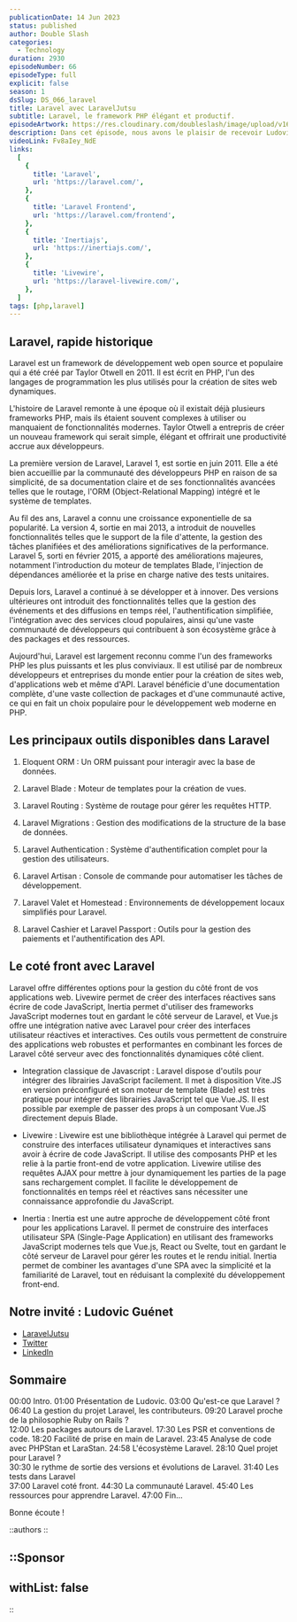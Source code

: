 ```yaml
---
publicationDate: 14 Jun 2023
status: published
author: Double Slash
categories:
  - Technology
duration: 2930
episodeNumber: 66
episodeType: full
explicit: false
season: 1
dsSlug: DS_066_laravel
title: Laravel avec LaravelJutsu
subtitle: Laravel, le framework PHP élégant et productif.
episodeArtwork: https://res.cloudinary.com/doubleslash/image/upload/v1687160917/episode/ART_66_laravel_b8zyxt.png
description: Dans cet épisode, nous avons le plaisir de recevoir Ludovic Guénet qui est le créateur passionné de la chaine YouTube @LaravelJutsu. Dans ses vidéos, Ludovic parle principalement de Laravel et de son écosystème. Avec lui, nous allons découvrir le framework Laravel qui dès le départ à adopté une philosophie proche du framework Ruby on Rails.
videoLink: Fv8aIey_NdE
links:
  [
    {
      title: 'Laravel',
      url: 'https://laravel.com/',
    },
    {
      title: 'Laravel Frontend',
      url: 'https://laravel.com/frontend',
    },
    {
      title: 'Inertiajs',
      url: 'https://inertiajs.com/',
    },
    {
      title: 'Livewire',
      url: 'https://laravel-livewire.com/',
    },
  ]
tags: [php,laravel]
---
```


## Laravel, rapide historique

Laravel est un framework de développement web open source et populaire qui a été créé par Taylor Otwell en 2011. Il est écrit en PHP, l'un des langages de programmation les plus utilisés pour la création de sites web dynamiques.

L'histoire de Laravel remonte à une époque où il existait déjà plusieurs frameworks PHP, mais ils étaient souvent complexes à utiliser ou manquaient de fonctionnalités modernes. Taylor Otwell a entrepris de créer un nouveau framework qui serait simple, élégant et offrirait une productivité accrue aux développeurs.

La première version de Laravel, Laravel 1, est sortie en juin 2011. Elle a été bien accueillie par la communauté des développeurs PHP en raison de sa simplicité, de sa documentation claire et de ses fonctionnalités avancées telles que le routage, l'ORM (Object-Relational Mapping) intégré et le système de templates.

Au fil des ans, Laravel a connu une croissance exponentielle de sa popularité. La version 4, sortie en mai 2013, a introduit de nouvelles fonctionnalités telles que le support de la file d'attente, la gestion des tâches planifiées et des améliorations significatives de la performance. Laravel 5, sorti en février 2015, a apporté des améliorations majeures, notamment l'introduction du moteur de templates Blade, l'injection de dépendances améliorée et la prise en charge native des tests unitaires.

Depuis lors, Laravel a continué à se développer et à innover. Des versions ultérieures ont introduit des fonctionnalités telles que la gestion des événements et des diffusions en temps réel, l'authentification simplifiée, l'intégration avec des services cloud populaires, ainsi qu'une vaste communauté de développeurs qui contribuent à son écosystème grâce à des packages et des ressources.

Aujourd'hui, Laravel est largement reconnu comme l'un des frameworks PHP les plus puissants et les plus conviviaux. Il est utilisé par de nombreux développeurs et entreprises du monde entier pour la création de sites web, d'applications web et même d'API. Laravel bénéficie d'une documentation complète, d'une vaste collection de packages et d'une communauté active, ce qui en fait un choix populaire pour le développement web moderne en PHP.

## Les principaux outils disponibles dans Laravel

1. Eloquent ORM : Un ORM puissant pour interagir avec la base de données.

2. Laravel Blade : Moteur de templates pour la création de vues.

3. Laravel Routing : Système de routage pour gérer les requêtes HTTP.

4. Laravel Migrations : Gestion des modifications de la structure de la base de données.

5. Laravel Authentication : Système d'authentification complet pour la gestion des utilisateurs.

6. Laravel Artisan : Console de commande pour automatiser les tâches de développement.

7. Laravel Valet et Homestead : Environnements de développement locaux simplifiés pour Laravel.

8. Laravel Cashier et Laravel Passport : Outils pour la gestion des paiements et l'authentification des API.

## Le coté front avec Laravel

Laravel offre différentes options pour la gestion du côté front de vos applications web. Livewire permet de créer des interfaces réactives sans écrire de code JavaScript, Inertia permet d'utiliser des frameworks JavaScript modernes tout en gardant le côté serveur de Laravel, et Vue.js offre une intégration native avec Laravel pour créer des interfaces utilisateur réactives et interactives. Ces outils vous permettent de construire des applications web robustes et performantes en combinant les forces de Laravel côté serveur avec des fonctionnalités dynamiques côté client.

- Integration classique de Javascript :
    Laravel dispose d'outils pour intégrer des librairies JavaScript facilement. Il met à disposition Vite.JS en version préconfiguré et son moteur de template (Blade) est très pratique pour intégrer des librairies JavaScript tel que Vue.JS. Il est possible par exemple de passer des props à un composant Vue.JS directement depuis Blade.

- Livewire :
    Livewire est une bibliothèque intégrée à Laravel qui permet de construire des interfaces utilisateur dynamiques et interactives sans avoir à écrire de code JavaScript. Il utilise des composants PHP et les relie à la partie front-end de votre application. Livewire utilise des requêtes AJAX pour mettre à jour dynamiquement les parties de la page sans rechargement complet. Il facilite le développement de fonctionnalités en temps réel et réactives sans nécessiter une connaissance approfondie du JavaScript.

- Inertia :
    Inertia est une autre approche de développement côté front pour les applications Laravel. Il permet de construire des interfaces utilisateur SPA (Single-Page Application) en utilisant des frameworks JavaScript modernes tels que Vue.js, React ou Svelte, tout en gardant le côté serveur de Laravel pour gérer les routes et le rendu initial. Inertia permet de combiner les avantages d'une SPA avec la simplicité et la familiarité de Laravel, tout en réduisant la complexité du développement front-end.

## Notre invité : Ludovic Guénet

- [LaravelJutsu](https://www.youtube.com/@LaravelJutsu)
- [Twitter](https://twitter.com/LaravelJutsu)
- [LinkedIn](https://www.linkedin.com/in/ludoguenet/)

## Sommaire

00:00 Intro. 
01:00 Présentation de Ludovic. 
03:00 Qu'est-ce que Laravel ?  
06:40 La gestion du projet Laravel, les contributeurs. 
09:20 Laravel proche de la philosophie Ruby on Rails ?  
12:00 Les packages autours de Laravel. 
17:30 Les PSR et conventions de code. 
18:20 Facilité de prise en main de Laravel. 
23:45 Analyse de code avec PHPStan et LaraStan. 
24:58 L'écosystème Laravel. 
28:10 Quel projet pour Laravel ?  
30:30 le rythme de sortie des versions et évolutions de Laravel. 
31:40 Les tests dans Laravel  
37:00 Laravel coté front. 
44:30 La communauté Laravel. 
45:40 Les ressources pour apprendre Laravel. 
47:00 Fin...  


Bonne écoute !

::authors
::

::Sponsor
---

withList: false
---

::
